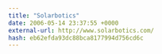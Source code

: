 ```yaml
---
title: "Solarbotics"
date: 2006-05-14 23:37:55 +0000
external-url: http://www.solarbotics.com/
hash: eb62efda93dc88bca8177994d756cd6c
---
```



